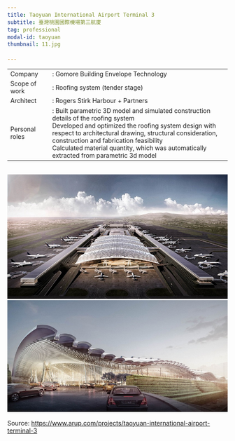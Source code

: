 ```yaml
---
title: Taoyuan International Airport Terminal 3
subtitle: 臺灣桃園國際機場第三航廈
tag: professional
modal-id: taoyuan
thumbnail: 11.jpg

---
```

<table class="table__professional">
    <tbody>
        <tr>
            <td>
                Company&nbsp;&nbsp;&nbsp;
            </td>
            <td>
                : Gomore Building Envelope Technology
            </td>
        </tr>
        <tr>
            <td>
                Scope of work
            </td>
            <td>
                : Roofing system (tender stage)
            </td>
        </tr>
        <tr>
            <td>
                Architect
            </td>
            <td>
                : Rogers Stirk Harbour + Partners
            </td>
        </tr>
        <tr>
            <td>
                Personal roles
            </td>
            <td>
                : Built parametric 3D model and simulated construction details of the roofing system <br>
                Developed and optimized the roofing system design with respect to architectural drawing, structural consideration, construction and fabrication feasibility <br>
                Calculated material quantity, which was automatically extracted from parametric 3d model 
            </td>
        </tr>
    </tbody>
</table>
<br>

<img src="images/portfolio/11/11A.jpg" class="img-responsive img-centered" alt="T3">
<img src="images/portfolio/11/11B.jpg" class="img-responsive img-centered" alt="T3">

Source: <a href="https://www.arup.com/projects/taoyuan-international-airport-terminal-3"> https://www.arup.com/projects/taoyuan-international-airport-terminal-3 </a>